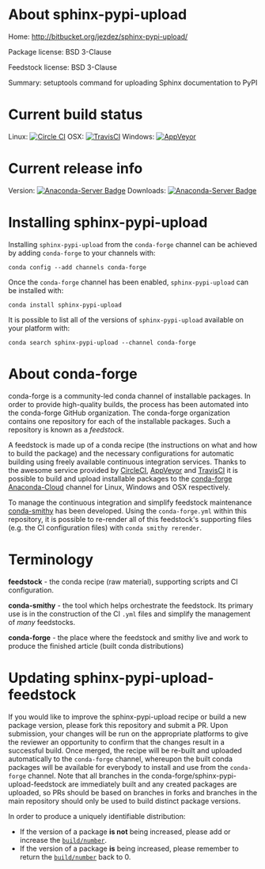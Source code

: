 About sphinx-pypi-upload
========================

Home: http://bitbucket.org/jezdez/sphinx-pypi-upload/

Package license: BSD 3-Clause

Feedstock license: BSD 3-Clause

Summary: setuptools command for uploading Sphinx documentation to PyPI



Current build status
====================

Linux: [![Circle CI](https://circleci.com/gh/conda-forge/sphinx-pypi-upload-feedstock.svg?style=shield)](https://circleci.com/gh/conda-forge/sphinx-pypi-upload-feedstock)
OSX: [![TravisCI](https://travis-ci.org/conda-forge/sphinx-pypi-upload-feedstock.svg?branch=master)](https://travis-ci.org/conda-forge/sphinx-pypi-upload-feedstock)
Windows: [![AppVeyor](https://ci.appveyor.com/api/projects/status/github/conda-forge/sphinx-pypi-upload-feedstock?svg=True)](https://ci.appveyor.com/project/conda-forge/sphinx-pypi-upload-feedstock/branch/master)

Current release info
====================
Version: [![Anaconda-Server Badge](https://anaconda.org/conda-forge/sphinx-pypi-upload/badges/version.svg)](https://anaconda.org/conda-forge/sphinx-pypi-upload)
Downloads: [![Anaconda-Server Badge](https://anaconda.org/conda-forge/sphinx-pypi-upload/badges/downloads.svg)](https://anaconda.org/conda-forge/sphinx-pypi-upload)

Installing sphinx-pypi-upload
=============================

Installing `sphinx-pypi-upload` from the `conda-forge` channel can be achieved by adding `conda-forge` to your channels with:

```
conda config --add channels conda-forge
```

Once the `conda-forge` channel has been enabled, `sphinx-pypi-upload` can be installed with:

```
conda install sphinx-pypi-upload
```

It is possible to list all of the versions of `sphinx-pypi-upload` available on your platform with:

```
conda search sphinx-pypi-upload --channel conda-forge
```


About conda-forge
=================

conda-forge is a community-led conda channel of installable packages.
In order to provide high-quality builds, the process has been automated into the
conda-forge GitHub organization. The conda-forge organization contains one repository
for each of the installable packages. Such a repository is known as a *feedstock*.

A feedstock is made up of a conda recipe (the instructions on what and how to build
the package) and the necessary configurations for automatic building using freely
available continuous integration services. Thanks to the awesome service provided by
[CircleCI](https://circleci.com/), [AppVeyor](http://www.appveyor.com/)
and [TravisCI](https://travis-ci.org/) it is possible to build and upload installable
packages to the [conda-forge](https://anaconda.org/conda-forge)
[Anaconda-Cloud](http://docs.anaconda.org/) channel for Linux, Windows and OSX respectively.

To manage the continuous integration and simplify feedstock maintenance
[conda-smithy](http://github.com/conda-forge/conda-smithy) has been developed.
Using the ``conda-forge.yml`` within this repository, it is possible to re-render all of
this feedstock's supporting files (e.g. the CI configuration files) with ``conda smithy rerender``.


Terminology
===========

**feedstock** - the conda recipe (raw material), supporting scripts and CI configuration.

**conda-smithy** - the tool which helps orchestrate the feedstock.
                   Its primary use is in the construction of the CI ``.yml`` files
                   and simplify the management of *many* feedstocks.

**conda-forge** - the place where the feedstock and smithy live and work to
                  produce the finished article (built conda distributions)


Updating sphinx-pypi-upload-feedstock
=====================================

If you would like to improve the sphinx-pypi-upload recipe or build a new
package version, please fork this repository and submit a PR. Upon submission,
your changes will be run on the appropriate platforms to give the reviewer an
opportunity to confirm that the changes result in a successful build. Once
merged, the recipe will be re-built and uploaded automatically to the
`conda-forge` channel, whereupon the built conda packages will be available for
everybody to install and use from the `conda-forge` channel.
Note that all branches in the conda-forge/sphinx-pypi-upload-feedstock are
immediately built and any created packages are uploaded, so PRs should be based
on branches in forks and branches in the main repository should only be used to
build distinct package versions.

In order to produce a uniquely identifiable distribution:
 * If the version of a package **is not** being increased, please add or increase
   the [``build/number``](http://conda.pydata.org/docs/building/meta-yaml.html#build-number-and-string).
 * If the version of a package **is** being increased, please remember to return
   the [``build/number``](http://conda.pydata.org/docs/building/meta-yaml.html#build-number-and-string)
   back to 0.
